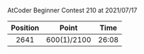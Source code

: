 AtCoder Beginner Contest 210 at 2021/07/17

| Position | Point | Time |
|:---:|:---:|:---:|
| 2641 | 600(1)/2100 | 26:08 |
